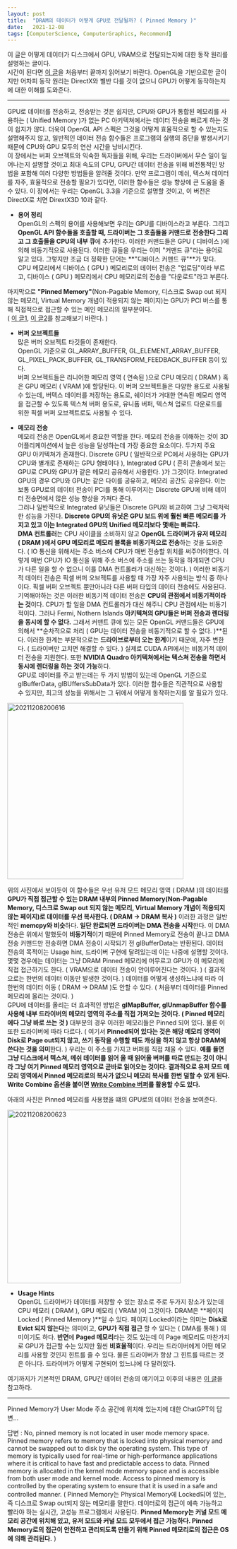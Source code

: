 ```yaml
---
layout: post
title:  "DRAM의 데이터가 어떻게 GPU로 전달될까? ( Pinned Memory )"
date:   2021-12-08
tags: [ComputerScience, ComputerGraphics, Recommend]
---
```


이 글은 어떻게 데이터가 디스크에서 GPU, VRAM으로 전달되는지에 대한 동작 원리를 설명하는 글이다.        
시간이 된다면 [이 글](https://www.seas.upenn.edu/~pcozzi/OpenGLInsights/OpenGLInsights-AsynchronousBufferTransfers.pdf)을 처음부터 끝까지 읽어보기 바란다. OpenGL을 기반으로한 글이지만 어차피 동작 원리는 DirectX와 별반 다를 것이 없으니 GPU가 어떻게 동작하는지에 대한 이해를 도와준다.           

-------------------------              

GPU로 데이터를 전송하고, 전송받는 것은 쉽지만, CPU와 GPU가 통합된 메모리를 사용하는 ( Unified Memory )가 없는 PC 아키텍쳐에서는 데이터 전송을 빠르게 하는 것이 쉽지가 않다. 더욱이 OpenGL API 스펙은 그것을 어떻게 효율적으로 할 수 있는지도 설명해주지 않고, 일반적인 데이터 전송 함수들은 프로그램의 실행의 중단을 발생시키기 때문에 CPU와 GPU 모두의 연산 시간을 낭비시킨다.           
이 장에서는 버퍼 오브젝트와 익숙한 독자들을 위해, 우리는 드라이버에서 무슨 일이 일어나는지 설명할 것이고 최대 속도의 CPU, GPU간 데이터 전송을 위해 비전통적인 방법을 포함해 여러 다양한 방법들을 알려줄 것이다. 만약 프로그램이 메쉬, 텍스쳐 데이터를 자주, 효율적으로 전송할 필요가 있다면, 이러한 함수들은 성능 향상에 큰 도움을 줄 수 있다. 이 장에서는 우리는 OpenGL 3.3을 기준으로 설명할 것이고, 이 버전은 DirectX로 치면 DirextX3D 10과 같다.             
                     

- **용어 정리**       
OpenGL의 스펙의 용어를 사용해보면 우리는 GPU를 디바이스라고 부른다. 그리고 **OpenGL API 함수들을 호출할 때, 드라이버는 그 호출들을 커맨드로 전송한다 그리고 그 호출들을 CPU의 내부 큐**에 추가한다. 이러한 커맨드들은 GPU ( 디바이스 )에 의해 비동기적으로 사용된다. 이러한 큐들을 우리는 이미 "커맨드 큐"라는 용어로 알고 있다. 그렇지만 조금 더 정확한 단어는 **"디바이스 커맨드 큐"**가 맞다.            
CPU 메모리에서 디바이스 ( GPU ) 메모리로의 데이터 전송은 "업로딩"이라 부르고, 디바이스 ( GPU ) 메모리에서 CPU 메모리로의 전송을 "다운로드"라고 부른다.                   
                         
마지막으로 **"Pinned Memory"**(Non-Pagable Memory, 디스크로 Swap out 되지 않는 메모리, Virtual Memory 개념이 적용되지 않는 페이지)는 GPU가 PCI 버스를 통해 직접적으로 접근할 수 있는 메인 메모리의 일부분이다.              
( [이 글1](https://sungjjinkang.github.io/gpu_access_to_dram), [이 글2](https://sungjjinkang.github.io/IO_System)를 참고해보기 바란다. )                 
                
- **버퍼 오브젝트들**                
많은 버퍼 오브젝트 타깃들이 존재한다.       
OpenGL 기준으로 GL_ARRAY_BUFFER, GL_ELEMENT_ARRAY_BUFFER, GL_PIXEL_PACK_BUFFER, GL_TRANSFORM_FEEDBACK_BUFFER 등이 있다.           
버퍼 오브젝트들은 리니어한 메모리 영역 ( 연속된 )으로 CPU 메모리 ( DRAM ) 혹은 GPU 메모리 ( VRAM )에 할당된다. 이 버퍼 오브젝트들은 다양한 용도로 사용될 수 있는데, 버텍스 데이터를 저장하는 용도로, 쉐이더가 거대한 연속된 메모리 영역을 접근할 수 있도록 텍스쳐 버퍼 용도로, 유니폼 버퍼, 텍스쳐 업로드 다운로드를 위한 픽셀 버퍼 오브젝트로도 사용될 수 있다.         
              

- **메모리 전송**             
메모리 전송은 OpenGL에서 중요한 역할을 한다. 메모리 전송을 이해하는 것이 3D 어플리케이션에서 높은 성능을 달성하는데 가장 중요한 요소이다. 두가지 주요 GPU 아키텍쳐가 존재한다. Discrete GPU ( 일반적으로 PC에서 사용하는 GPU가 CPU와 별개로 존재하는 GPU 형태이다 ), Integrated GPU ( 흔히 콘솔에서 보는 GPU로 CPU와 GPU가 같은 메모리 공유해서 사용한다. )가 그것이다. Integrated GPU의 경우 CPU와 GPU는 같은 다이를 공유하고, 메모리 공간도 공유한다. 이는 보통 GPU로의 데이터 전송이 PCI를 통해 이루어지는 Discrete GPU에 비해 데이터 전송면에서 많은 성능 향상을 가져다 준다.         
그러나 일반적으로 Integrated 유닛들은 Discrete GPU와 비교하여 그냥 그럭저럭한 성능을 가진다. **Discrete GPU의 유닛은 GPU 보드 위에 훨씬 빠른 메모리를 가지고 있고 이는 Integrated GPU의 Unified 메모리보다 몇배는 빠르다.**                           
**DMA 컨트롤러**는 CPU 사이클을 소비하지 않고 **OpenGL 드라이버가 유저 메모리 ( DRAM )에서 GPU 메모리로 메모리 블록을 비동기적으로 전송**하는 것을 도와준다. ( IO 통신을 위해서는 주소 버스에 CPU가 매번 전송할 위치를 써주어야한다. 이렇게 매번 CPU가 IO 통신을 위해 주소 버스에 주소를 쓰는 동작을 하게되면 CPU가 다른 일을 할 수 없으니 이를 DMA 컨트롤러가 대신하는 것이다. ) 이러한 비동기적 데이터 전송은 픽셀 버퍼 오브젝트를 사용할 때 가장 자주 사용되는 방식 중 하나이다. 픽셀 버퍼 오브젝트 뿐만아니라 다른 버퍼 타입의 데이터 전송에도 사용된다. 기억해야하는 것은 이러한 비동기적 데이터 전송은 **CPU의 관점에서 비동기적이라는 것**이다. CPU가 할 일을 DMA 컨트롤러가 대신 해주니 CPU 관점에서는 비동기적이다. 그러나 Fermi, Nothern Islands **아키텍쳐의 GPU들은 버퍼 전송과 렌더링을 동시에 할 수 없다.** 그래서 커맨트 큐에 있는 모든 OpenGL 커맨드들은 GPU에 의해서 **순차적으로 처리 ( GPU는 데이터 전송을 비동기적으로 할 수 없다. )**된다. 이러한 한계는 부분적으로는 **드라이브로부터 오는 한계**이기 때문에, 자주 변한다. ( 드라이버만 고치면 해결할 수 있다. ) 실제로 CUDA API에서는 비동기적 데이터 전송을 지원한다. 또한 **NVIDIA Quadro 아키텍쳐에서는 텍스쳐 전송을 하면서 동시에 렌더링을 하는 것이 가능**하다.                 
GPU로 데이터를 주고 받는데는 두 가지 방법이 있는데 OpenGL 기준으로 glBufferData, glBUffersSubData가 있다. 이러한 함수들은 직관적으로 사용할 수 있지만, 최고의 성능을 위해서는 그 뒤에서 어떻게 동작하는지를 알 필요가 있다.             

<img width="399" alt="20211208200616" src="https://user-images.githubusercontent.com/33873804/145198167-a6686566-0bc4-4566-81eb-7490a31d8e07.png">          

위의 사진에서 보이듯이 이 함수들은 우선 유저 모드 메모리 영역 ( DRAM )의 데이터를 **GPU가 직접 접근할 수 있는 DRAM 내부의 Pinned Memory(Non-Pagable Memory, 디스크로 Swap out 되지 않는 메모리, Virtual Memory 개념이 적용되지 않는 페이지)로 데이터를 우선 복사한다. ( DRAM -> DRAM 복사 )** 이러한 과정은 일반적인 **memcpy와 비슷**하다. **일단 완료되면 드라이버는 DMA 전송을 시작**한다. 이 DMA 전송은 위에서 말했듯이 **비동기적**이기 때문에 Pinned Memory로 전송이 끝나고 DMA 전송 커맨드만 전송하면 DMA 전송이 시작되기 전 glBufferData는 반환된다. 데이터 전송의 목적이는 Usage hint, 드라이버 구현에 달려있는데 이는 나중에 설명할 것이다. 몇몇 경우에는 데이터는 그냥 DRAM Pinned 메모리에 머무르고 GPU가 이 메모리에 직접 접근하기도 한다. ( VRAM으로 데이터 전송이 안이루어진다는 것이다. ) ( 결과적으로는 한번의 데이터 이동만 발생한 것이다. ) 데이터를 어떻게 생성하느냐에 따라 이 한번의 데이터 이동 ( DRAM -> DRAM )도 안할 수 있다. ( 처음부터 데이터를 Pinned 메모리에 올리는 것이다. )        
GPU에 데이터를 올리는 더 효과적인 방법은 **glMapBuffer, glUnmapBuffer 함수를 사용해 내부 드라이버의 메모리 영역의 주소를 직접 가져오는 것이다. ( Pinned 메모리에다 그냥 바로 쓰는 것 )** 대부분의 경우 이러한 메모리들은 Pinned 되어 있다. 물론 이 또한 드라이버에 따라 다르다. ( 여기서 **Pinned되어 있다는 것은 해당 메모리 영역이 Disk로 Page out되지 않고, 쓰기 동작을 수행할 때도 캐싱을 하지 않고 항상 DRAM에 쓴다는 것을 의미**한다. ) 우리는 이 주소를 가지고 버퍼를 직접 채울 수 있다. **예를 들면 그냥 디스크에서 텍스쳐, 메쉬 데이터를 읽어 올 때 읽어올 버퍼를 따로 만드는 것이 아니라 그냥 여기 Pinned 메모리 영역으로 곧바로 읽어오는 것이다. 결과적으로 유저 모드 메모리 영역에서 Pinned 메모리로의 복사가 없으니 메모리 복사를 한번 덜할 수 있게 된다. Write Combine 옵션을 붙이면 [Write Combine 버퍼](https://sungjjinkang.github.io/nonTemporalMemoryHint)를 활용할 수도 있다.**             

아래의 사진은 Pinned 메모리를 사용했을 떄의 GPU로의 데이터 전송을 보여준다.           

<img width="393" alt="20211208200623" src="https://user-images.githubusercontent.com/33873804/145200441-67db91cc-6257-4b9d-b780-33e007334c9a.png">          

          
- **Usage Hints**           
OpenGL 드라이버가 데이터를 저장할 수 있는 장소로 주로 두가지 장소가 있는데 CPU 메모리 ( DRAM ), GPU 메모리 ( VRAM )이 그것이다. DRAM은 **페이지 Locked ( Pinned Memory )**일 수 있다. 페이지 Locked이라는 의미는 **Disk로 Evict 되지 않는다**는 의미이고, **GPU가 직접 접근** 할 수 있다는 ( DMA를 통해 ) 의미이기도 하다. **반면**에 **Paged 메모리**라는 것도 있는데 이 Page 메모리도 마찬가지로 GPU가 접근할 수는 있지만 훨씬 **비효율적**이다. 우리는 드라이버에게 어떤 메모리를 사용할 것인지 힌트를 줄 수 있다. 물론 드라이버가 항상 그 힌트를 따르는 것은 아니다. 드라이버가 어떻게 구현되어 있느냐에 다 달려있다.               

여기까지가 기본적인 DRAM, GPU간 데이터 전송의 얘기이고 이후의 내용은 [이 글](https://www.seas.upenn.edu/~pcozzi/OpenGLInsights/OpenGLInsights-AsynchronousBufferTransfers.pdf)을 참고하라.             

--------------------        
           
Pinned Memory가 User Mode 주소 공간에 위치해 있는지에 대한 ChatGPT의 답변...           
       
답변 : No, pinned memory is not located in user mode memory space. Pinned memory refers to memory that is locked into physical memory and cannot be swapped out to disk by the operating system. This type of memory is typically used for real-time or high-performance applications where it is critical to have fast and predictable access to data. Pinned memory is allocated in the kernel mode memory space and is accessible from both user mode and kernel mode. Access to pinned memory is controlled by the operating system to ensure that it is used in a safe and controlled manner. ( Pinned Memory는 Physical Memory에 Locked되어 있는, 즉 디스크로 Swap out되지 않는 메모리를 말한다. 데이터로의 접근이 예측 가능하고 빨라야 하는 실시간, 고성능 프로그램에서 사용된다. **Pinned Memory는 커널 모드 메모리 공간에 위치해 있고, 유저 모드와 커널 모드 모두에서 접근 가능하다. Pinned Memory로의 접근이 안전하고 관리되도록 만들기 위해 Pinned 메모리로의 접근은 OS에 의해 관리된다.** )               
